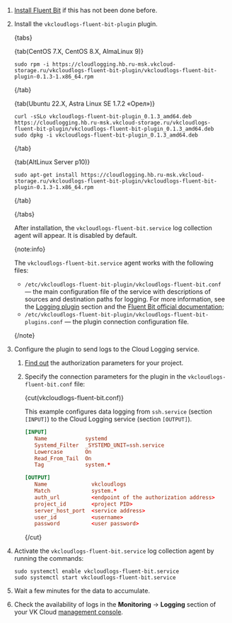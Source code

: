 1. [Install Fluent Bit](../../quick-start) if this has not been done before.
1. Install the `vkcloudlogs-fluent-bit-plugin` plugin.

   {tabs}
   
   {tab(CentOS 7.X, CentOS 8.X, AlmaLinux 9)}

   ```console
   sudo rpm -i https://cloudlogging.hb.ru-msk.vkcloud-storage.ru/vkcloudlogs-fluent-bit-plugin/vkcloudlogs-fluent-bit-plugin-0.1.3-1.x86_64.rpm
   ```

   {/tab}

   {tab(Ubuntu 22.X, Astra Linux SE 1.7.2 «Орел»)}

   ```console
   curl -sSLo vkcloudlogs-fluent-bit-plugin_0.1.3_amd64.deb https://cloudlogging.hb.ru-msk.vkcloud-storage.ru/vkcloudlogs-fluent-bit-plugin/vkcloudlogs-fluent-bit-plugin_0.1.3_amd64.deb
   sudo dpkg -i vkcloudlogs-fluent-bit-plugin_0.1.3_amd64.deb
   ```

   {/tab}

   {tab(AltLinux Server p10)}

   ```console
   sudo apt-get install https://cloudlogging.hb.ru-msk.vkcloud-storage.ru/vkcloudlogs-fluent-bit-plugin/vkcloudlogs-fluent-bit-plugin-0.1.3-1.x86_64.rpm
   ```

   {/tab}

   {/tabs}

   After installation, the `vkcloudlogs-fluent-bit.service` log collection agent will appear. It is disabled by default.

   {note:info}

   The `vkcloudlogs-fluent-bit.service` agent works with the following files:

   - `/etc/vkcloudlogs-fluent-bit-plugin/vkcloudlogs-fluent-bit.conf` — the main configuration file of the service with descriptions of sources and destination paths for logging. For more information, see the [Logging plugin](../../concepts/logging-plugin) section and the [Fluent Bit official documentation](https://docs.fluentbit.io/manual/administration/configuring-fluent-bit/classic-mode);
   - `/etc/vkcloudlogs-fluent-bit-plugin/vkcloudlogs-fluent-bit-plugins.conf` — the plugin connection configuration file.

   {/note}

1. Configure the plugin to send logs to the Cloud Logging service.

   1. [Find out](../../concepts/logging-plugin#auth_parameters) the authorization parameters for your project.
   1. Specify the connection parameters for the plugin in the `vkcloudlogs-fluent-bit.conf` file:

      {cut(vkcloudlogs-fluent-bit.conf)}

      This example configures data logging from `ssh.service` (section `[INPUT]`) to the Cloud Logging service (section `[OUTPUT]`).

      ```conf
      [INPUT]
         Name            systemd
         Systemd_Filter  _SYSTEMD_UNIT=ssh.service
         Lowercase       On
         Read_From_Tail  On
         Tag             system.*

      [OUTPUT]
         Name              vkcloudlogs
         Match             system.*
         auth_url          <endpoint of the authorization address>
         project_id        <project PID>
         server_host_port  <service address>
         user_id           <username>
         password          <user password>
      ```

      {/cut}

1. Activate the `vkcloudlogs-fluent-bit.service` log collection agent by running the commands:

   ```console
   sudo systemctl enable vkcloudlogs-fluent-bit.service
   sudo systemctl start vkcloudlogs-fluent-bit.service
   ```

1. Wait a few minutes for the data to accumulate.
1. Check the availability of logs in the **Monitoring** → **Logging** section of your VK Cloud [management console](https://msk.cloud.vk.com/app/en/services/monitoring/logging).
